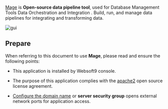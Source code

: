 [Mage](https://www.mage.ai/) is **Open-source data pipeline tool**, used for Database Management Tools Data Orchestration and Integration . Build, run, and manage data pipelines for integrating and transforming data.


![gui](https://libs.websoft9.com/Websoft9/DocsPicture/zh/mage/mage-gui-websoft9.png)


## Prepare

When referring to this document to use **Mage**, please read and ensure the following points:

- This application is installed by Websoft9 console.

- The purpose of this application complies with the [apache2](https://opensource.org/licenses/Apache-2.0) open source license agreement.

- [Configure the domain name](./domain-set) or **server security group** opens external network ports for application access.